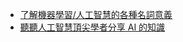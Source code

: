 + [了解機器學習/人工智慧的各種名詞意義](https://kopu.chat/2017/07/28/機器是怎麼從資料中「學」到東西的呢/)
+ [聽聽人工智慧頂尖學者分享 AI 的知識](https://www.ted.com/talks/fei_fei_li_how_we_re_teaching_computers_to_understand_pictures?language=zh-tw)
